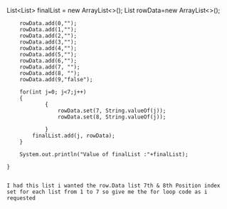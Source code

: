 List<List<String>> finalList = new ArrayList<>();
        List<String> rowData=new ArrayList<>();

        rowData.add(0,"");
        rowData.add(1,"");
        rowData.add(2,"");
        rowData.add(3,"");
        rowData.add(4,"");
        rowData.add(5,"");
        rowData.add(6,"");
        rowData.add(7, "");
        rowData.add(8, "");
        rowData.add(9,"false");

        for(int j=0; j<7;j++)
        {
                {
                    rowData.set(7, String.valueOf(j));
                    rowData.set(8, String.valueOf(j));

                }
            finalList.add(j, rowData);
        }

        System.out.println("Value of finalList :"+finalList);

    }


    I had this list i wanted the row.Data list 7th & 8th Position index set for each list from 1 to 7 so give me the for loop code as i requested
